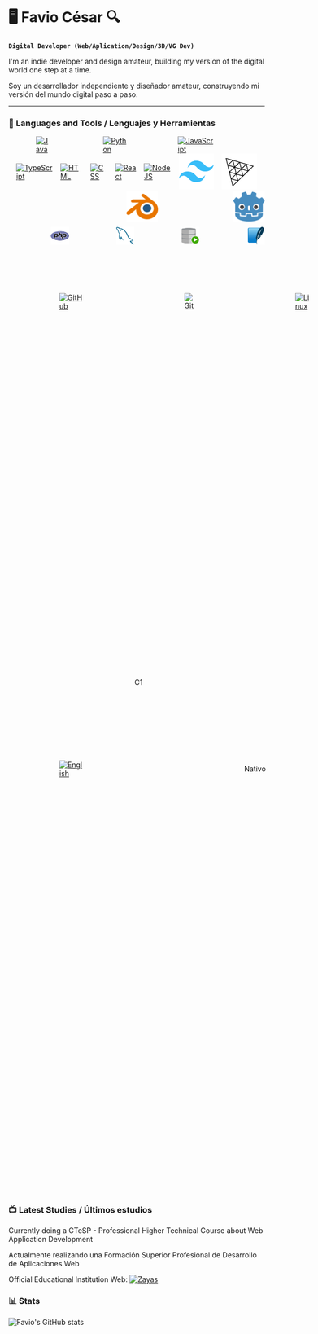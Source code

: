 # 🖥️ Favio César 🔍

**`Digital Developer (Web/Aplication/Design/3D/VG Dev)`**

I'm an indie developer and design amateur, building my version of the digital world one step at a time.

Soy un desarrollador independiente y diseñador amateur, construyendo mi versión del mundo digital paso a paso.

---

### 🧰 Languages and Tools / Lenguajes y Herramientas

<div style="display: flex; justify-content: space-evenly; align-items: center;">
   ‎ ‎ ‎ ‎ ‎ ‎ ‎ ‎ ‎ ‎ ‎ ‎ ‎ ‎ ‎ ‎ ‎ ‎ ‎ ‎ ‎ ‎ ‎ ‎ ‎ ‎ 
   <a href="https://www.java.com" target="_blank">
      <img alt="Java" width="90px" src="https://cdn.jsdelivr.net/gh/devicons/devicon/icons/java/java-original.svg" />
   </a>
   ‎ ‎ ‎ ‎ ‎ ‎ ‎ ‎ ‎ ‎ ‎ ‎ ‎ ‎ ‎ ‎ ‎ ‎ ‎ ‎ ‎ ‎ ‎ ‎ ‎ ‎ ‎ ‎ ‎ ‎ ‎ ‎ ‎ ‎ ‎ ‎ ‎ ‎ ‎ ‎ ‎ ‎ ‎ ‎ ‎ ‎ ‎ ‎ 
   <a href="https://www.python.org" target="_blank">
      <img alt="Python" width="90px" src="https://cdn.jsdelivr.net/gh/devicons/devicon/icons/python/python-plain.svg" />
   </a>
   ‎ ‎ ‎ ‎ ‎ ‎ ‎ ‎ ‎ ‎ ‎ ‎ ‎ ‎ ‎ ‎ ‎ ‎ ‎ ‎ ‎ ‎ ‎ ‎ ‎ ‎ ‎ ‎ ‎ ‎ ‎ ‎ ‎ ‎ ‎ ‎ ‎ ‎ ‎ ‎ ‎ ‎ ‎ ‎ ‎ ‎ ‎ ‎ 
   <a href="https://developer.mozilla.org/en-US/docs/Web/JavaScript" target="_blank">
      <img alt="JavaScript" width="90px" src="https://cdn.jsdelivr.net/gh/devicons/devicon/icons/javascript/javascript-plain.svg" />
   </a>
   ‎ ‎ ‎ ‎ ‎ ‎ ‎ ‎ ‎ ‎ ‎ ‎ ‎ ‎ ‎ ‎ ‎ ‎ ‎ ‎ ‎ ‎ ‎ ‎ ‎ ‎ ‎ ‎ ‎ ‎ ‎ ‎ ‎ ‎ ‎ ‎ ‎ ‎ ‎ ‎ ‎ ‎ ‎ ‎ ‎ ‎ ‎ ‎ 
</div>

<div style="display: flex; justify-content: space-evenly; align-items: center;">
   ‎ ‎ ‎ ‎ ‎ ‎ 
   <a href="https://www.typescriptlang.org" target="_blank">
      <img alt="TypeScript" width="90px" src="https://cdn.jsdelivr.net/gh/devicons/devicon/icons/typescript/typescript-plain.svg" />
   </a>
    ‎ ‎ ‎ ‎ ‎ ‎ 
   <a href="https://developer.mozilla.org/en-US/docs/Web/HTML" target="_blank">
      <img alt="HTML" width="90px" src="https://cdn.jsdelivr.net/gh/devicons/devicon/icons/html5/html5-plain.svg" />
   </a>
   ‎ ‎ ‎ ‎ ‎ ‎ 
   <a href="https://developer.mozilla.org/en-US/docs/Web/CSS" target="_blank">
      <img alt="CSS" width="90px" src="https://cdn.jsdelivr.net/gh/devicons/devicon/icons/css3/css3-plain.svg" />
   </a>
   ‎ ‎ ‎ ‎ ‎ ‎ 
   <a href="https://reactjs.org" target="_blank">
      <img alt="React" width="90px" src="https://cdn.jsdelivr.net/gh/devicons/devicon/icons/react/react-original.svg" />
   </a>
   ‎ ‎ ‎ ‎ ‎ ‎ 
   <a href="https://nodejs.org" target="_blank">
      <img alt="NodeJS" width="90px" src="https://cdn.jsdelivr.net/gh/devicons/devicon/icons/nodejs/nodejs-original.svg" />
   </a>
   ‎ ‎ ‎ ‎ ‎ ‎ 
   <a href="https://tailwindcss.com" target="_blank">
      <img alt="Tailwind" width="90px" src="https://github.com/devicons/devicon/blob/6910f0503efdd315c8f9b858234310c06e04d9c0/icons/tailwindcss/tailwindcss-original.svg" />
   </a>
   ‎ ‎ ‎ ‎ ‎ ‎ 
   <a href="https://threejs.org" target="_blank">
      <img alt="ThreeJS" width="90px" src="https://github.com/devicons/devicon/blob/6910f0503efdd315c8f9b858234310c06e04d9c0/icons/threejs/threejs-original.svg" />
   </a>
   ‎ ‎ ‎ ‎ ‎ ‎ 
</div>

<div style="display: flex; justify-content: space-evenly; align-items: center; gap: 10px;">
‎ ‎ ‎ ‎ ‎ ‎ ‎ ‎ ‎ ‎ ‎ ‎ ‎ ‎ ‎ ‎ ‎ ‎ ‎ ‎ ‎ ‎ ‎ ‎ ‎ ‎ ‎ ‎ ‎ ‎ ‎ ‎ ‎ ‎ ‎ ‎ ‎ ‎ ‎ ‎ ‎ ‎ ‎ ‎ ‎ ‎ ‎ ‎ ‎ ‎ ‎ ‎ ‎ ‎ ‎ ‎ ‎ ‎ ‎ ‎ ‎  ‎ ‎ ‎ ‎ ‎ ‎ ‎ ‎ ‎ ‎ ‎ ‎ ‎ ‎ ‎ ‎ ‎ ‎ ‎ ‎ ‎ ‎ 
   <a href="https://www.blender.org" target="_blank">
      <img alt="Blender" width="90px" src="https://github.com/devicons/devicon/blob/6910f0503efdd315c8f9b858234310c06e04d9c0/icons/blender/blender-original.svg" />
   </a>
‎ ‎ ‎ ‎ ‎ ‎ ‎ ‎ ‎ ‎ ‎ ‎ ‎ ‎ ‎ ‎ ‎ ‎ ‎ ‎ ‎ ‎ ‎ ‎ ‎ ‎ ‎ ‎ ‎ ‎ ‎ ‎ ‎ ‎ ‎ ‎ ‎ ‎ ‎ ‎ ‎ ‎ ‎ ‎ ‎ ‎ ‎ ‎ 
   <a href="https://godotengine.org" target="_blank">
      <img alt="Godot" width="90px" src="https://github.com/devicons/devicon/blob/6910f0503efdd315c8f9b858234310c06e04d9c0/icons/godot/godot-original.svg" />
   </a>

</div>

<div style="display: flex; justify-content: space-evenly; align-items: center; gap: 10px;">
‎ ‎ ‎ ‎ ‎ ‎ ‎ ‎ ‎ ‎ ‎ ‎ ‎ ‎ ‎ ‎ ‎ ‎ ‎ ‎ ‎ ‎ ‎ ‎ ‎ ‎ ‎ ‎ ‎ ‎ ‎ ‎ ‎ ‎ ‎ ‎ ‎ ‎ ‎ ‎ ‎ ‎ ‎ ‎ ‎ ‎ ‎ ‎ 
   <a href="https://www.php.net" target="_blank">
      <img alt="PHP" width="90px" src="https://github.com/devicons/devicon/blob/6910f0503efdd315c8f9b858234310c06e04d9c0/icons/php/php-original.svg" />
   </a>
‎ ‎ ‎ ‎ ‎ ‎ ‎ ‎ ‎ ‎ ‎ ‎ ‎ ‎ ‎ ‎ ‎ ‎ ‎ ‎ ‎ ‎ ‎ ‎ ‎ ‎ ‎ ‎ ‎ ‎ ‎ ‎ ‎ ‎ ‎ ‎ ‎ ‎ ‎ ‎ ‎ ‎ ‎ ‎ ‎ ‎ ‎ ‎ 
   <a href="https://www.mysql.com" target="_blank">
      <img alt="MySql" width="90px" src="https://github.com/devicons/devicon/blob/6910f0503efdd315c8f9b858234310c06e04d9c0/icons/mysql/mysql-original.svg" />
   </a>
‎ ‎ ‎ ‎ ‎ ‎ ‎ ‎ ‎ ‎ ‎ ‎ ‎ ‎ ‎ ‎ ‎ ‎ ‎ ‎ ‎ ‎ ‎ ‎ ‎ ‎ ‎ ‎ ‎ ‎ ‎ ‎ ‎ ‎ ‎ ‎ ‎ ‎ ‎ ‎ ‎ ‎ ‎ ‎ ‎ ‎ ‎ ‎ 
   <a href="https://www.oracle.com/database/technologies/appdev/sqldeveloper-landing.html" target="_blank">
      <img alt="SqlDeveloper" width="90px" src="https://github.com/devicons/devicon/blob/6910f0503efdd315c8f9b858234310c06e04d9c0/icons/sqldeveloper/sqldeveloper-original.svg" />
   </a>
‎ ‎ ‎ ‎ ‎ ‎ ‎ ‎ ‎ ‎ ‎ ‎ ‎ ‎ ‎ ‎ ‎ ‎ ‎ ‎ ‎ ‎ ‎ ‎ ‎ ‎ ‎ ‎ ‎ ‎ ‎ ‎ ‎ ‎ ‎ ‎ ‎ ‎ ‎ ‎ ‎ ‎ ‎ ‎ ‎ ‎ ‎ ‎ 
   <a href="https://www.sqlite.org" target="_blank">
      <img alt="SqlLite" width="90px" src="https://github.com/devicons/devicon/blob/6910f0503efdd315c8f9b858234310c06e04d9c0/icons/sqlite/sqlite-original.svg" />
   </a>
</div>

<div style="display: flex; justify-content: space-evenly; align-items: center; gap: 100px;">
‎ ‎ ‎ ‎ ‎ ‎ ‎ ‎ ‎ ‎ ‎ ‎ 
   <a href="https://github.com" target="_blank">
      <img alt="GitHub" width="90px" src="https://cdn.jsdelivr.net/gh/devicons/devicon/icons/github/github-original.svg" />
   </a>
‎ ‎ ‎ ‎ ‎ ‎ 
   <a href="https://git-scm.com" target="_blank">
      <img alt="Git" width="90px" src="https://cdn.jsdelivr.net/gh/devicons/devicon/icons/git/git-original.svg" />
   </a>
‎ ‎ ‎ ‎ ‎ ‎ 
   <a href="https://www.linux.org" target="_blank">
      <img alt="Linux" width="90px" src="https://cdn.jsdelivr.net/gh/devicons/devicon/icons/linux/linux-original.svg" />
   </a>
‎ ‎ ‎ ‎ ‎ ‎ 
   <a href="https://www.gnu.org/software/bash/" target="_blank">
      <img alt="Bash" width="90px" src="https://cdn.jsdelivr.net/gh/devicons/devicon/icons/bash/bash-original.svg" />
   </a>
‎ ‎ ‎ ‎ ‎ ‎ 
   <a href="https://www.openssh.com" target="_blank">
      <img alt="SSH" width="90px" src="https://github.com/devicons/devicon/blob/6910f0503efdd315c8f9b858234310c06e04d9c0/icons/ssh/ssh-original.svg" />
   </a>
‎ ‎ ‎ ‎ ‎ ‎ ‎ ‎ ‎ ‎ ‎ ‎ 
</div>

<div style="display: flex; justify-content: space-evenly; align-items: center; gap: 100px;">
‎ ‎ ‎ ‎ ‎ ‎ ‎ ‎ ‎ ‎ ‎ ‎ ‎ ‎ ‎ ‎ ‎ ‎ ‎ ‎ ‎ ‎ ‎ ‎ ‎ ‎ ‎ ‎ ‎ ‎ ‎ ‎ ‎ ‎ ‎ ‎ ‎ ‎ ‎ ‎ ‎ ‎ ‎ ‎ ‎ ‎ ‎ ‎ ‎ ‎ ‎ ‎ ‎ ‎ ‎ ‎ ‎ ‎ ‎ ‎ ‎ ‎ ‎ ‎ ‎ ‎ ‎ ‎ ‎ ‎ ‎ ‎ ‎ ‎ ‎ ‎ ‎ ‎ ‎ ‎ ‎ ‎ ‎ ‎ ‎ ‎ ‎ ‎ ‎ ‎ ‎ ‎ ‎ ‎ ‎ ‎  
      <a href="https://www.oxfordlearnersdictionaries.com/" target="_blank">
         <img alt="English" width="90px" src="https://upload.wikimedia.org/wikipedia/commons/thumb/a/aa/Flag_of_the_United_Kingdom_%281-1%29.svg/300px-Flag_of_the_United_Kingdom_%281-1%29.svg.png" />
      </a>C1
   ‎ ‎ ‎ ‎ ‎ ‎ ‎ ‎ ‎ ‎ ‎ ‎ ‎ ‎ ‎ ‎ ‎ ‎ ‎ ‎ ‎ ‎ ‎ ‎ ‎ ‎ ‎ ‎ ‎ ‎ ‎ ‎ ‎ ‎ ‎ ‎ ‎ ‎ ‎ ‎ ‎ ‎ ‎ ‎ ‎ ‎ ‎ ‎ ‎ ‎ ‎ ‎ ‎ ‎ ‎ ‎ ‎ ‎ ‎ ‎ ‎ ‎ ‎ ‎ ‎ ‎ ‎ ‎ ‎ ‎ ‎ ‎ ‎ ‎ ‎ ‎ ‎ ‎ ‎ ‎ ‎ ‎ ‎ ‎ ‎ ‎ ‎ ‎ ‎ ‎ ‎ ‎ ‎ ‎ ‎ ‎ 
      <a href="https://dle.rae.es/" target="_blank">
         <img alt="Spanish" width="90px" src="https://github.com/lipis/flag-icons/blob/e119b66129af6dd849754ccf25dfbf81d4a306d5/flags/1x1/es.svg" />
      </a>Nativo
</div>

#

### 📺 Latest Studies / Últimos estudios

Currently doing a CTeSP - Professional Higher Technical Course about Web Application Development

Actualmente realizando una Formación Superior Profesional de Desarrollo de Aplicaciones Web

   <p>
     Official Educational Institution Web:
      <a href="https://site.educa.madrid.org/ies.mariadezayas.majadahonda/">
        <img alt="Zayas" width="30px" src="https://img.icons8.com/?size=100&id=111460&format=png&color=FFFFFF" />
      </a> 
   </p>

### 📊 Stats

![Favio's GitHub stats](https://github-readme-stats.vercel.app/api?username=Favio-Cesar&show_icons=true&theme=gruvbox)

#

<!--
**Favio-Cesar/Favio-Cesar**

Here are some ideas:

- 🔭 I’m currently working on ...
- 🌱 I’m currently learning ...
- 👯 I’m looking to collaborate on ...
- 🤔 I’m looking for help with ...
- 💬 Ask me about ...
- 📫 How to reach me: ...
- 😄 Pronouns: ...
- ⚡ Fun fact: ...
-->
